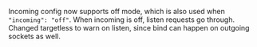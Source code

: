 Incoming config now supports off mode, which is also used when `"incoming": "off"`.
When incoming is off, listen requests go through.
Changed targetless to warn on listen, since bind can happen on outgoing sockets as well.
